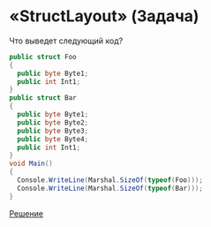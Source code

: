 # «StructLayout» (Задача)

Что выведет следующий код?

```cs
public struct Foo
{
  public byte Byte1;
  public int Int1;
}
public struct Bar
{
  public byte Byte1;
  public byte Byte2;
  public byte Byte3;
  public byte Byte4;
  public int Int1;
}
void Main()
{
  Console.WriteLine(Marshal.SizeOf(typeof(Foo)));
  Console.WriteLine(Marshal.SizeOf(typeof(Bar)));
}
```

[Решение](./StructLayout-A.md)
